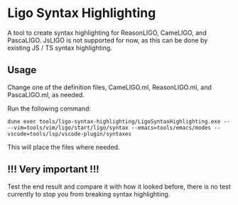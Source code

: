 Ligo Syntax Highlighting
===
A tool to create syntax highlighting for ReasonLIGO, CameLIGO, and PascaLIGO. 
JsLIGO is not supported for now, as this can be done by existing JS / TS 
syntax highlighting. 

Usage
---
Change one of the definition files, CameLIGO.ml, ReasonLIGO.ml, and PascaLIGO.ml, as needed.

Run the following command:

```
dune exec tools/ligo-syntax-highlighting/LigoSyntaxHighlighting.exe -- --vim=tools/vim/ligo/start/ligo/syntax --emacs=tools/emacs/modes --vscode=tools/lsp/vscode-plugin/syntaxes
```

This will place the files where needed.

!!! Very important !!!
---
Test the end result and compare it with how it looked before, there is no test 
currently to stop you from breaking syntax highlighting.